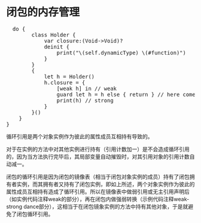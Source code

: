闭包的内存管理
===================
<pre data-language="swift">
  do {
        class Holder {
            var closure:(Void->Void)?
            deinit {
                print("\(self.dynamicType) \(#function)")
            }
        }
        {
            let h = Holder()
            h.closure = {
                [weak h] in // weak
                guard let h = h else { return } // here comes the weak–strong dance
                print(h) // strong
            }
        }()
    }
}
</pre>
循环引用是两个对象实例作为彼此的属性成员互相持有导致的。

对于在实例的方法中对其他实例进行持有（引用计数加一）是不会造成循环引用的，因为当方法执行完毕后，其局部变量自动摧毁时，对其引用对象的引用计数自动减一。


闭包的循环引用是因为闭包的镜像表（相当于闭包对象实例的成员）持有了闭包拥有者实例，而其拥有者又持有了闭包实例，即如上所述，两个对象实例作为彼此的属性成员互相持有造成了循环引用。所以在镜像表中做弱引用或无主引用声明后（如实例代码注释weak的部分），再在闭包内做强弱转换（示例代码注释weak-strong dance部分），这相当于在闭包镜象实例的方法中持有其他对象，于是就避免了闭包循环引用。


